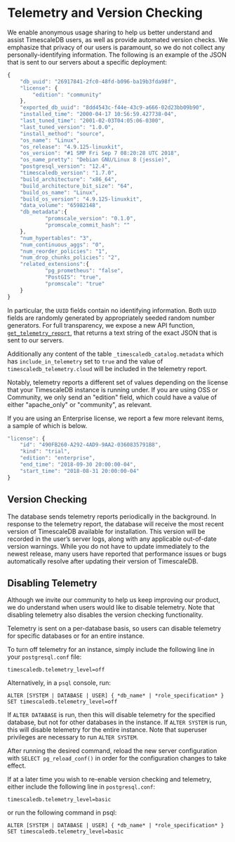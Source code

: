 # Telemetry and Version Checking
We enable anonymous usage sharing to help us better
understand and assist TimescaleDB users, as well as provide automated version
checks. We emphasize that privacy of our users is paramount, so we do not
collect any personally-identifying information. The following is an example of
the JSON that is sent to our servers about a specific deployment:

```javascript
{
	"db_uuid": "26917841-2fc0-48fd-b096-ba19b3fda98f",
	"license": {
		"edition": "community"
	},
	"exported_db_uuid": "8dd4543c-f44e-43c9-a666-02d23bb09b90",
	"installed_time": "2000-04-17 10:56:59.427738-04",
	"last_tuned_time": "2001-02-03T04:05:06-0300",
	"last_tuned_version": "1.0.0",
	"install_method": "source",
	"os_name": "Linux",
	"os_release": "4.9.125-linuxkit",
	"os_version": "#1 SMP Fri Sep 7 08:20:28 UTC 2018",
	"os_name_pretty": "Debian GNU/Linux 8 (jessie)",
	"postgresql_version": "12.4",
	"timescaledb_version": "1.7.0",
	"build_architecture": "x86_64",
	"build_architecture_bit_size": "64",
	"build_os_name": "Linux",
	"build_os_version": "4.9.125-linuxkit",
	"data_volume": "65982148",
	"db_metadata":{ 
			"promscale_version": "0.1.0", 
			"promscale_commit_hash": ""
    },
	"num_hypertables": "3",
	"num_continuous_aggs": "0",
	"num_reorder_policies": "1",
	"num_drop_chunks_policies": "2",
	"related_extensions":{
			"pg_prometheus": "false",
			"PostGIS": "true", 
			"promscale": "true"
    }
}
```

In particular, the `UUID` fields contain no identifying information.
Both `UUID` fields are randomly generated by appropriately seeded
random number generators.  For full transparency, we expose a
new API function, [`get_telemetry_report`][get_telemetry_report], that returns
a text string of the exact JSON that is sent to our servers.

Additionally any content of the table `_timescaledb_catalog.metadata` which has
`include_in_telemetry` set to `true` and the value of `timescaledb_telemetry.cloud`
will be included in the telemetry report.

Notably, telemetry reports a different set of values depending on the license
that your TimescaleDB instance is running under. If you are using OSS or Community,
we only send an "edition" field, which could have a value of either "apache_only" or "community",
as relevant.

If you are using an Enterprise license, we report a few more relevant items, a sample
of which is below.

```javascript
"license": {
	"id": "490FB260-A292-4AD9-9AA2-0360835791B8",
	"kind": "trial",
	"edition": "enterprise",
	"end_time": "2018-09-30 20:00:00-04",
	"start_time": "2018-08-31 20:00:00-04"
}
```

## Version Checking
The database sends telemetry reports periodically in the background.
In response to the telemetry report, the database will receive the most recent
version of TimescaleDB available for installation. This version will be
recorded in the user’s server logs, along with any applicable out-of-date
version warnings. While you do not have to update immediately to the newest
release, many users have reported that performance issues or bugs
automatically resolve after updating their version of TimescaleDB.

## Disabling Telemetry
Although we invite our community to help us keep improving our
product, we do understand when users would like to disable telemetry. Note that
disabling telemetry also disables the version checking functionality.

Telemetry is sent on a per-database basis, so users can disable telemetry for specific databases or for an entire instance.

To turn off telemetry for an instance, simply include the following line
in your `postgresql.conf` file:

```
timescaledb.telemetry_level=off
```

Alternatively, in a `psql` console, run:

```
ALTER [SYSTEM | DATABASE | USER] { *db_name* | *role_specification* } SET timescaledb.telemetry_level=off
```

If `ALTER DATABASE` is run, then this will disable telemetry for the specified
database, but not for other databases in the instance. If `ALTER SYSTEM` is
run, this will disable telemetry for the entire instance.
Note that superuser privileges are necessary to run `ALTER SYSTEM`.

After running the desired command, reload the new server configuration with `SELECT pg_reload_conf()` in order
for the configuration changes to take effect.

If at a later time you wish to re-enable version checking and telemetry, either
include the following line in `postgresql.conf`:

```
timescaledb.telemetry_level=basic
```

or run the following command in psql:

```
ALTER [SYSTEM | DATABASE | USER] { *db_name* | *role_specification* } SET timescaledb.telemetry_level=basic
```

[get_telemetry_report]: /api#get_telemetry_report
